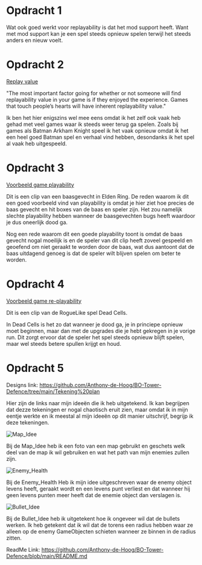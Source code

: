 # Opdracht 1

Wat ook goed werkt voor replayability is dat het mod support heeft.
Want met mod support kan je een spel steeds opnieuw spelen terwijl het steeds anders en nieuw voelt.

# Opdracht 2
[Replay value](https://medium.com/teeny-tiny-game-dev-essays/making-games-with-replayability-in-mind-c23a29cc6d9c) 

"The most important factor going for whether or not someone will find replayability value in your game is if they enjoyed the experience. 
Games that touch people’s hearts will have inherent replayability value."

Ik ben het hier enigszins wel mee eens omdat ik het zelf ook vaak heb gehad met veel games waar ik steeds weer terug ga spelen. 
Zoals bij games als Batman Arkham Knight speel ik het vaak opnieuw omdat ik het een heel goed Batman spel en verhaal vind hebben, desondanks ik het spel al vaak heb uitgespeeld.

# Opdracht 3
[Voorbeeld game playability](https://youtube.com/clip/UgkxaTl8AJ2UhTBkMU_He_P34e13-foNnH1V?si=ynm3O-VBp25_uLnh)

Dit is een clip van een baasgevecht in Elden Ring.
De reden waarom ik dit een goed voorbeeld vind van playability is omdat je hier ziet hoe precies de baas gevecht en hit boxes van de baas en speler zijn.
Het zou namelijk slechte playability hebben wanneer de baasgevechten bugs heeft waardoor je dus oneerlijk dood ga.

Nog een rede waarom dit een goede playability toont is omdat de baas gevecht nogal moeilijk is en de speler van dit clip heeft zoveel gespeeld en geoefend om niet geraakt te worden door de baas, wat dus aantoont dat de baas uitdagend genoeg is dat de speler wilt blijven spelen om beter te worden.

# Opdracht 4
[Voorbeeld game re-playability](https://youtube.com/clip/UgkxA4K_nMayznqtVs0f_hltHdNLQjVHwnt2?si=ILH731VkxxjTy8xg)

Dit is een clip van de RogueLike spel Dead Cells.

In Dead Cells is het zo dat wanneer je dood ga, je in princiepe opnieuw moet beginnen, maar dan met de upgrades die je hebt gekregen in je vorige run.
Dit zorgt ervoor dat de speler het spel steeds opnieuw blijft spelen, maar wel steeds betere spullen krijgt en houd.

# Opdracht 5

Designs link: https://github.com/Anthony-de-Hoog/BO-Tower-Defence/tree/main/Tekening%20plan

Hier zijn de links naar mijn ideeën die ik heb uitgetekend. 
Ik kan begrijpen dat dezze tekeningen er nogal chaotisch eruit zien, 
maar omdat ik in mijn eentje werkte en ik meestal al mijn ideeën op dit manier uitschrijf, begrijp ik deze tekeningen.

![Map_Idee](https://github.com/user-attachments/assets/29631a68-f78d-4101-9363-13240e9b1a44)

Bij de Map_Idee heb ik een foto van een map gebruikt en geschets welk deel van de map ik wil gebruiken en wat het path van mijn enemies zullen zijn.

![Enemy_Health](https://github.com/user-attachments/assets/7f87a53c-7835-44e9-a349-6696a4ea61e1)

Bij de Enemy_Health Heb ik mijn idee uitgeschreven waar de enemy object levens heeft, 
geraakt wordt en een levens punt verliest en dat wanneer hij geen levens punten meer heeft dat de enemie object dan verslagen is.

![Bullet_Idee](https://github.com/user-attachments/assets/5856509a-6e79-4355-8262-56dea99de2fc)

Bij de Bullet_Idee heb ik uitgetekent hoe ik ongeveer wil dat de bullets werken.
Ik heb getekent dat ik wil dat de torens een radius hebben waar ze alleen op de enemy GameObjecten schieten wanneer ze binnen in de radius zitten.

ReadMe Link: https://github.com/Anthony-de-Hoog/BO-Tower-Defence/blob/main/README.md

